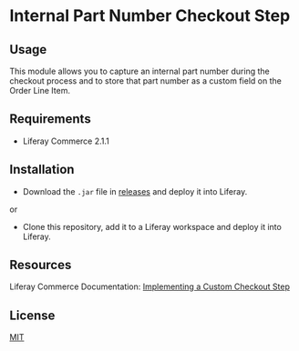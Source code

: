 # Internal Part Number Checkout Step

## Usage

This module allows you to capture an internal part number during the checkout process and to store that part number as a custom field on the Order Line Item.  

## Requirements

- Liferay Commerce 2.1.1

## Installation

- Download the `.jar` file in [releases]() and deploy it into Liferay.

or

- Clone this repository, add it to a Liferay workspace and deploy it into Liferay.

## Resources

Liferay Commerce Documentation: [Implementing a Custom Checkout Step](https://learn.liferay.com/commerce/2.x/en/developer-guide/tutorials/implementing-a-custom-checkout-step.html)


## License

[MIT](LICENSE)
